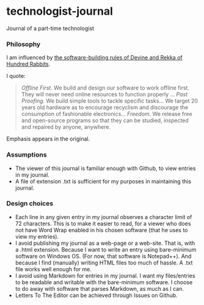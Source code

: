 # technologist-journal
Journal of a part-time technologist

### Philosophy

I am influenced by [the software-building rules of Devine and Rekka 
of Hundred Rabbits](https://100r.co/site/philosophy.html).

I quote:

> *Offline First*.  We build and design our software to work offline 
first. They will never need online resources to function properly ...
*Past Proofing*. We build simple tools to tackle specific tasks... 
We target 20 years old hardware as to encourage recyclism and 
discourage the consumption of fashionable electronics...
*Freedom*. We release free and open-source programs so that they can 
be studied, inspected and repaired by anyone, anywhere.

Emphasis appears in the original.

### Assumptions

- The viewer of this journal is familiar enough with Github, to view
entries in my journal.
- A file of extension .txt is sufficient for my purposes in maintaining
this journal.

### Design choices

- Each line in any given entry in my journal observes a character limit
of 72 characters. This is to make it easier to read, for a viewer who does not
have Word Wrap enabled in his chosen software (that he uses to view
my entries).
- I avoid publishing my journal as a web-page or a web-site. That is,
with a .html extension. Because I want to write an entry using 
bare-minimum software on Windows OS. (For now, that software is
Notepad++). And because I find (manually) writing HTML files too much 
of hassle. A .txt file works well enough for me.
- I avoid using Markdown for entries in my journal. I want my 
files/entries to be readable and writable with the bare-minimum 
software. I choose to do away with software that parses Markdown,
as much as I can.
- Letters To The Editor can be achieved through Issues on Github.
